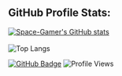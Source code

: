 <!--# Hi there 👋-->

## GitHub Profile Stats:

<!--
**Space-Gamer/Space-Gamer** is a ✨ _special_ ✨ repository because its `README.md` (this file) appears on your GitHub profile.

Here are some ideas to get you started:

- 🔭 I’m currently working on ...
- 🌱 I’m currently learning ...
- 👯 I’m looking to collaborate on ...
- 🤔 I’m looking for help with ...
- 💬 Ask me about ...
- 📫 How to reach me: ...
- 😄 Pronouns: ...
- ⚡ Fun fact: ...
-->

[![Space-Gamer's GitHub stats](https://github-readme-stats.vercel.app/api?username=Space-Gamer&theme=gruvbox&count_private=true&hide=issues,contribs&show_icons=true)](https://github.com/anuraghazra/github-readme-stats)
<br>
<br>
![Top Langs](https://github-readme-stats.vercel.app/api/top-langs/?username=Space-Gamer&theme=dark&layout=compact)
<br>
<!--<a href="https://github.com/Meghna-DAS/github-profile-views-counter">
    <img src="https://komarev.com/ghpvc/?username=Space-Gamer">
</a>
<br>-->
<a href="https://github.com/Space-Gamer?tab=followers"><img src="https://img.shields.io/github/followers/Space-Gamer?label=Followers&style=social" alt="GitHub Badge"></a>
     ![Profile Views](https://komarev.com/ghpvc/?username=Space-Gamer)
<br>

